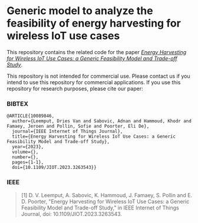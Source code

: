 # Generic model to analyze the feasibility of energy harvesting for wireless IoT use cases

This repository contains the related code for the paper *[Energy Harvesting for Wireless IoT Use Cases: a Generic Feasibility Model and Trade-off Study](https://ieeexplore.ieee.org/document/10089846)*.

This repository is not intended for commercial use. Please contact us if you intend to use this repository for commercial applications. 
If you use this repository for research purposes, please cite our paper:

### BIBTEX ###
```
@ARTICLE{10089846,
  author={Leemput, Dries Van and Sabovic, Adnan and Hammoud, Khodr and Famaey, Jeroen and Pollin, Sofie and Poorter, Eli De},
  journal={IEEE Internet of Things Journal}, 
  title={Energy Harvesting for Wireless IoT Use Cases: a Generic Feasibility Model and Trade-off Study}, 
  year={2023},
  volume={},
  number={},
  pages={1-1},
  doi={10.1109/JIOT.2023.3263543}}
```
### IEEE ###
> [1] D. V. Leemput, A. Sabovic, K. Hammoud, J. Famaey, S. Pollin and E. D. Poorter, "Energy Harvesting for Wireless IoT Use Cases: a Generic Feasibility Model and Trade-off Study," in IEEE Internet of Things Journal, doi: 10.1109/JIOT.2023.3263543.